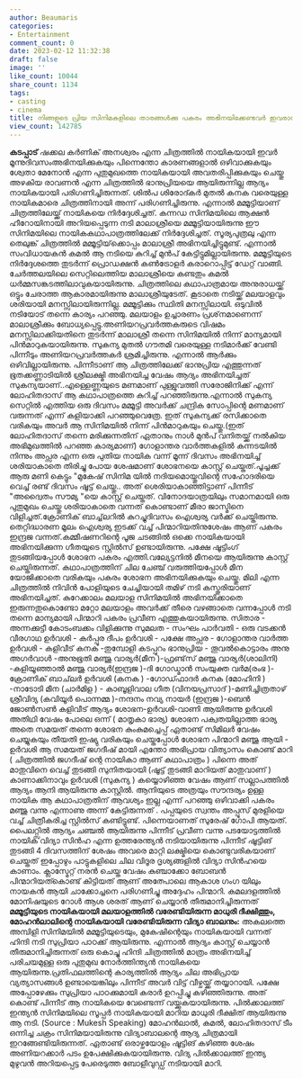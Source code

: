```yaml
---
author: Beaumaris
categories:
- Entertainment
comment_count: 0
date: 2023-02-12 11:32:38
draft: false
image: ''
like_count: 10044
share_count: 1134
tags:
- casting
- cinema
title: നിങ്ങളുടെ പ്രിയ സിനിമകളിലെ താരങ്ങൾക്കു പകരം അഭിനയിക്കേണ്ടവർ ഇവരായിരുന്നു
view_count: 142785
---
```


**കടപ്പാട്** ഷക്കല കർണിക് അനശ്വരം എന്ന ചിത്രത്തിൽ നായികയായി ഇവർ മൂന്നുദിവസംഅഭിനയിക്കുകയും പിന്നെന്തോ കാരണങ്ങളാൽ ഒഴിവാക്കുകയും ശ്വേതാ മേനോൻ എന്ന പുതുമുഖത്തെ നായികയായി അവതരിപ്പിക്കുകയും ചെയ്തു അഴകിയ രാവണൻ എന്ന ചിത്രത്തില്‍ ഭാനുപ്രിയയെ ആയിരുന്നില്ല ആദ്യം നായികയായി പരിഗണിച്ചിരുന്നത്. ശില്‍പ ശിരോദ്കര്‍ മുതല്‍ കനക വരെയുള്ള നായികമാരെ ചിത്രത്തിനായി അന്ന് പരിഗണിച്ചിരുന്നു. എന്നാല്‍ മമ്മൂട്ടിയാണ് ചിത്രത്തിലേയ്ക്ക് നായികയെ നിര്‍ദ്ദേശിച്ചത്. കന്നഡ സിനിമയിലെ ആക്ഷൻ ഹീറോയിനായി അറിയപ്പെടുന്ന നടി മാലാശ്രീയെ മമ്മൂട്ടിയായിരുന്നു ഈ സിനിമയിലെ നായികകഥാപാത്രത്തിലേക്ക് നിര്‍ദ്ദേശിച്ചത്. സൂര്യപുത്രലു എന്ന തെലുങ്ക് ചിത്രത്തില്‍ മമ്മൂട്ടിയ്‌ക്കൊപ്പം മാലാശ്രീ അഭിനയിച്ചിട്ടുമുണ്ട്. എന്നാല്‍ സംവിധായകന്‍ കമല്‍ ആ നടിയെ കുറിച്ച് മുന്‍പ് കേട്ടിട്ടുമില്ലായിരുന്നു. മമ്മൂട്ടിയുടെ നിര്‍ദ്ദേശത്തെ തുടര്‍ന്ന് പ്രൊഡക്ഷന്‍ കണ്‍ട്രോളര്‍ കരാറൊപ്പിട്ട് ഡേറ്റ് വാങ്ങി. ചേര്‍ത്തലയിലെ സെറ്റിലെത്തിയ മാലാശ്രീയെ കണ്ടതും കമല്‍ ധര്‍മ്മസങ്കടത്തിലാവുകയായിരുന്നു. ചിത്രത്തിലെ കഥാപാത്രമായ അനുരാധയ്ക്ക് ഒട്ടും ചേരാത്ത ആകാരമായിരുന്നു മാലാശ്രീയുടേത്. കൂടാതെ നടിയ്ക്ക് മലയാളവും ശരിയായി മനസ്സിലായിരുന്നില്ല. മമ്മൂട്ടിക്കും സ്ഥിതി മനസ്സിലായി. ഒടുവില്‍ നടിയോട് തന്നെ കാര്യം പറഞ്ഞു. മലയാളം ഉച്ചാരണം പ്രശ്‌നമാണെന്ന് മാലാശ്രീക്കും ബോധ്യപ്പെട്ടു.അണിയറപ്രവർത്തകരുടെ വിഷമം മനസ്സിലാക്കിയതിനെ തുടര്‍ന്ന് മാലാശ്രീ തന്നെ സിനിമയിൽ നിന്ന് മാന്യമായി പിന്‍മാറുകയായിരുന്നു. സുകന്യ മുതല്‍ ഗൗതമി വരെയുള്ള നടിമാര്‍ക്ക് വേണ്ടി പിന്നീടും അണിയറപ്രവർത്തകർ ശ്രമിച്ചിരുന്നു. എന്നാല്‍ ആര്‍ക്കും ഒഴിവില്ലായിരുന്നു. പിന്നീടാണ് ആ ചിത്രത്തിലേക്ക് ഭാനുപ്രിയ എത്തുന്നത് ഭൂതക്കണ്ണാടിയിൽ ശ്രീലക്ഷ്മി അഭിനയിച്ച വേഷം ആദ്യം അഭിനയിച്ചത് സുകന്യയാണ്..എള്ളെണ്ണയുടെ മണമാണ് പുള്ളുവത്തി സരോജിനിക്ക് എന്ന് ലോഹിതദാസ് ആ കഥാപാത്രത്തെ കുറിച്ച് പറഞ്ഞിരുന്നു.എന്നാൽ സുകന്യ സെറ്റിൽ എത്തിയ ഒരു ദിവസം മമ്മൂട്ടി അവർക്ക് ചന്ദ്രിക സോപ്പിന്റെ മണമാണ് വരുന്നത് എന്ന് കളിയാക്കി പറഞ്ഞുവെത്രേ. ഇത് സുകന്യക്ക് രസിക്കാതെ വരികയും അവർ ആ സിനിമയിൽ നിന്ന് പിൻമാറുകയും ചെയ്തു.(ഇത് ലോഹിതദാസ് തന്നെ മരിക്കുന്നതിന് ഏതാനും നാൾ മുൻപ് വനിതയ്ക്ക് നൽകിയ അഭിമുഖത്തിൽ പറഞ്ഞ കാര്യമാണ്) ഗോളാന്തര വാര്‍ത്തകളില്‍ കന്നടയിൽ നിന്നും അപ്സര എന്ന ഒരു പുതിയ നായിക വന്ന് മൂന്ന് ദിവസം അഭിനയിച്ച് ശരിയാകാതെ തിരിച്ചു പോയ ശേഷമാണ് ശോഭനയെ കാസ്റ്റ് ചെയ്തത്.പൂച്ചക്ക് ആരു മണി കെട്ടും "മുകേഷ് സിനിമ യിൽ നദിയമൊയ്തുവിന്റെ സഹോദരിയെ വെച്ച് രണ്ട് ദിവസം ഷൂട്ട് ചെയ്തു.. അത് ശെരിയാകാഞ്ഞിട്ടാണ് പിന്നീട് "അദ്വൈതം സൗമ്യ "യെ കാസ്റ്റ് ചെയ്തത്. വിനോദയാത്രയിലും സമാനമായി ഒരു പുതുമുഖം ചെയ്തു ശരിയാകാതെ വന്നത് കൊണ്ടാണ് മീരാ ജാസ്മിനെ വിളിച്ചത്.ക്രോണിക് ബാച്ച്‌ലറിൽ കുറച്ചുദിവസം ഐശ്വര്യ വർക്ക് ചെയ്തിരുന്നു. തെറ്റിദ്ധാരണ മൂലം ഐശ്വര്യ ഇടക്ക് വച്ച് പിന്മാറിയതിനുശേഷം ആണ് പകരം ഇന്ദ്രജ വന്നത്.കമ്മീഷണറിന്റെ പൂജ ചടങ്ങിൽ ഒക്കെ നായികയായി അഭിനയിക്കുന്ന ഗീതയുടെ സ്റ്റിൽസ് ഉണ്ടായിരുന്നു. പക്ഷേ ഷൂട്ടിംഗ് തുടങ്ങിയപ്പോൾ ശോഭന പകരം എത്തി.വല്യേട്ടനിൽ മീനയെ ആയിരുന്നു കാസ്റ്റ് ചെയ്തിരുന്നത്. കഥാപാത്രത്തിന് ചില ചേഞ്ച് വരുത്തിയപ്പോൾ മീന യോജിക്കാതെ വരികയും പകരം ശോഭന അഭിനയിക്കുകയും ചെയ്തു. മിലി എന്ന ചിത്രത്തിൽ നിവിൻ പോളിയുടെ ചേച്ചിയായി തമിഴ് നടി കസ്തൂരിയാണ് അഭിനയിച്ചത്. കുറേക്കാലം മലയാള സിനിമയിൽ അഭിനയിക്കാതെ ഇരുന്നതുകൊണ്ടോ മറ്റോ മലയാളം അവർക്ക് തീരെ വഴങ്ങാതെ വന്നപ്പോൾ നടി തന്നെ മാന്യമായി പിന്മാറി പകരം പ്രവീണ എത്തുകയായിരുന്നു. സിതാര - അന്നക്കുട്ടീ കോടംബക്കം വിളിക്കുന്നു സുമലത - സംഘം പാർവതി - ഒരു വടക്കൻ വീരഗാഥ ഉർവശി - കർപ്പൂര ദീപം ഉർവശി - പക്ഷേ അപ്സര - ഗോളാന്തര വാർത്ത ഉർവശി - കളിവീട് കനക -തുമ്പോളി കടപ്പുറം ഭാനുപ്രിയ - തൂവൽകൊട്ടാരം അനു അഗർവാൾ -അനുഭൂതി മഞ്ജു വാര്യർ(മീന )-ഫ്രണ്ട്‌സ് മഞ്ജു വാര്യർ(ശാലിനി) -കളിയൂഞ്ഞാൽ മഞ്ജു വാര്യർ(ഇന്ദ്രജ )-ദി ഗോഡ്മാൻ സംയുക്ത വർമ(രംഭ )-ക്രോണിക് ബാച്‌ലർ ഉർവശി (കനക ) -ഗോഡ്ഫാദർ കനക (മോഹിനി ) -നാടോടി മീന (ചാർമിള ) - കാബൂളിവാല ഗീത (വിനയപ്രസാദ് )-മണിച്ചിത്രതാഴ് ശ്രീവിദ്യ (കവിയൂർ പൊന്നമ്മ )-നന്ദനം നവ്യ നായർ (ഇന്ദ്രജ )-ബെൻ ജോൺസൺ കളിവീട് ആദ്യം ശോഭന-ഉർവശി-വാണി ആയിരുന്നു ഉർവശി അതിഥി വേഷം പോലെ ഒന്ന് ( മാതൃകാ ഭാര്യ) ശോഭന പക്വതയില്ലാത്ത ഭാര്യ അതെ സമയത് തന്നെ ശോഭന കുംകുമച്ചെപ്പ് ഏതാണ്ട് സിമിലർ വേഷം ചെയ്യുകയും തീയതി ഇഷ്യു വരികയും ചെയ്തപ്പോൾ ശോഭന പിന്മാറി മഞ്ജു ആയി - ഉർവശി ആ സമയത് ജഗദീഷ് മായി എന്തോ അഭിപ്രായ വിത്യാസം കൊണ്ട് മാറി ( ചിത്രത്തിൽ ജഗദീഷ് ന്റെ നായികാ ആണ് കഥാപാത്രം ) പിന്നെ അത് മാതുവിനെ വെച്ച് തുടങ്ങി സുനിതയായി (ഷൂട്ട് തുടങ്ങി മാറിയത് മാതുവാണ്‌ ) കാണാക്കിനാവും ഉർവശി (സുകന്യ ) കയ്യൊഴിഞ്ഞ വേഷം ആണ് സല്ലാപത്തിൽ ആദ്യം ആനി ആയിരുന്നു കാസ്റ്റിൽ. ആനിയുടെ അത്രയും സൗന്ദര്യം ഉള്ള നായിക ആ കഥാപാത്രതിന് ആവശ്യം ഇല്ല എന്ന് പറഞ്ഞു ഒഴിവാക്കി പകരം മഞ്ജു വന്നു എന്നാണു അന്ന് കേട്ടിരുന്നത് . പപ്പയുടെ സ്വന്തം അപ്പൂസ് മുരളിയെ വച്ച് ചിത്രീകരിച്ച സ്റ്റിൽസ് കണ്ടിട്ടുണ്ട്. പിന്നെയാണത് സുരേഷ് ഗോപി ആയത്. പൈലറ്റ്സിൽ ആദ്യം ചഞ്ചൽ ആയിരുന്നു പിന്നീട് പ്രവീണ വന്നു പടയോട്ടത്തിൽ നായിക വിദ്യാ സിൻഹ എന്ന ഉത്തരേന്ത്യൻ നടിയായിരുന്നു പിന്നീട് ഷൂട്ടിങ് തുടങ്ങി 4 ദിവസത്തിന് ശേഷം അവരെ മാറ്റി ലക്ഷ്മിയെ കൊണ്ടുവരികയാണ് ചെയ്തത് ഇപ്പോഴും പാട്ടുകളിലെ ചില വിദൂര ദൃശ്യങ്ങളിൽ വിദ്യാ സിൻഹയെ കാണാം. ക്ലാസ്മേറ്റ് നരൻ ചെയ്ത വേഷം കുഞ്ചാക്കോ ബോബൻ പിന്മാറിയത്കൊണ്ട് കിട്ടിയത് ആണ് അത്പോലെ ആകാശ ഗംഗ യിലും നായകൻ ആയി ചാക്കോച്ചനെ പരിഗണിച്ചു അദ്ദേഹം പിന്മാറി. കമലദളത്തിൽ മോനിഷയുടെ റോൾ ആശ ശരത് ആണ് ചെയ്യാൻ തീരുമാനിച്ചിരുന്നത് **മമ്മൂട്ടിയുടെ നായികയായി മലയാളത്തിൽ വരേണ്ടിയിരുന്ന മാധുരി ദീക്ഷിത്തും, മോഹൻലാലിന്റെ നായികയായി വരേണ്ടിയിരുന്ന വിദ്യാ ബാലനും:** അകലത്തെ അമ്പിളി സിനിമയിൽ മമ്മൂട്ടിയുടെയും, മുകേഷിന്റെയും നായികയായി വന്നത് ഹിന്ദി നടി സുപ്രിയാ പാഠക്ക് ആയിരുന്നു. എന്നാൽ ആദ്യം കാസ്റ്റ് ചെയ്യാൻ തീരുമാനിച്ചിരുന്നത് ഒരു കൊച്ചു ഹിന്ദി ചിത്രത്തിൽ മാത്രം അഭിനയിച്ച് പരിചയമുള്ള ഒരു പുതുമുഖ നോർത്തിന്ത്യൻ നായികയെ ആയിരുന്നു.പ്രതിഫലത്തിന്റെ കാര്യത്തിൽ ആദ്യം ചില അഭിപ്രായ വ്യത്യാസങ്ങൾ ഉണ്ടായെങ്കിലും പിന്നീട് അവർ വിട്ട് വീഴ്ചയ്ക്ക് തയ്യാറായി. പക്ഷേ അപ്പോഴേക്കും സുപ്രിയാ പാഠക്കുമായി കരാർ ഉറപ്പിച്ചു കഴിഞ്ഞിരുന്നു. അത്‌ കൊണ്ട് പിന്നീട് ആ നായികയെ വേണ്ടെന്ന് വയ്ക്കുകയായിരുന്നു. പിൽക്കാലത്ത് ഇന്ത്യൻ സിനിമയിലെ സൂപ്പർ നായികയായി മാറിയ മാധുരി ദീക്ഷിത് ആയിരുന്നു ആ നടി. (Source : Mukesh Speaking) മോഹൻലാൽ, കമൽ, ലോഹിതദാസ് ടീം ഒന്നിച്ച ചക്രം സിനിമയായിരുന്നു വിദ്യാബാലന്റെ ആദ്യ ചിത്രമായി ഇറങ്ങേണ്ടിയിരുന്നത്. ഏതാണ്ട് ഒരാഴ്ചയോളം ഷൂട്ടിങ് കഴിഞ്ഞ ശേഷം അണിയറക്കാർ പടം ഉപേക്ഷിക്കുകയായിരുന്നു. വിദ്യ പിൽക്കാലത്ത് ഇന്ത്യ മുഴുവൻ അറിയപ്പെട്ട പേരെടുത്ത ബോളീവുഡ്ഡ് നടിയായി മാറി.